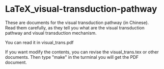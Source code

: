 LaTeX_visual-transduction-pathway
=================================

These are documents for the visual transduction pathway (in Chinese). Read them carefully, as they tell you what are the
visual transduction pathway and visual transduction mechanism. 

You can read it in visual_trans.pdf

If you want modify the contents, you can revise the  visual_trans.tex or other documents. Then type "make" in the turminal
you will get the PDF document.

